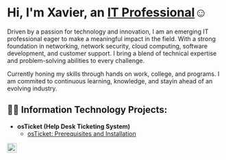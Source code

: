 <h1>Hi, I'm Xavier, an <a href="https://linkedin.com/in/Josh">IT Professional</a>☺</h1>

Driven by a passion for technology and innovation, I am an emerging IT professional eager to make a meaningful impact in the field. With a strong foundation in networking, network security, cloud computing, software development, and customer support. I bring a blend of technical expertise and problem-solving abilities to every challenge.

Currently honing my skills through hands on work, college, and programs. I am commited to continuous learning, knowledge, and stayin ahead of an evolving industry.

<h2>👨‍💻 Information Technology Projects:</h2>

- <b>osTicket (Help Desk Ticketing System)</b>
  - [osTicket: Prerequisites and Installation](https://github.com/Xavierburton/osticket-prereqs)

[<img align="left" alt="Josh | LinkedIn" width="22px" src="https://cdn.jsdelivr.net/npm/simple-icons@v3/icons/linkedin.svg" />][linkedin]

[Indeed]: https://profile.indeed.com/?hl=en_US&co=US&from=gnav-homepage
[linkedin]: https://linkedin.com/in/xavierburton777
